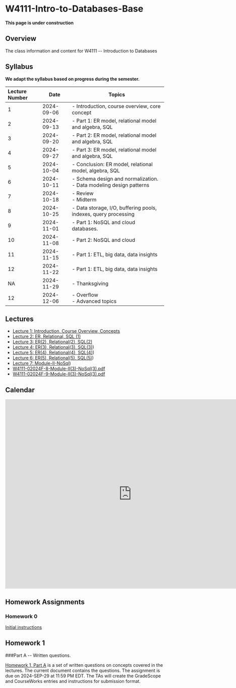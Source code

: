 # W4111-Intro-to-Databases-Base

__This page is under construction__

## Overview

The class information and content for W4111 -- Introduction to Databases

## Syllabus

__We adapt the syllabus based on progress during the semester.__

| Lecture Number | Date       | Topics                                                                 |
|:---------------|------------|------------------------------------------------------------------------|
| 1              | 2024-09-06 | - Introduction, course overview, core concept                          |
| 2              | 2024-09-13 | - Part 1: ER model, relational model and algebra, SQL                  |
| 3              | 2024-09-20 | - Part 2: ER model, relational model and algebra, SQL                  |
| 4              | 2024-09-27 | - Part 3: ER model, relational model and algebra, SQL                  |
| 5              | 2024-10-04 | - Conclusion: ER model, relational model, algebra, SQL                 |
| 6              | 2024-10-11 | - Schema design and normalization.<br> - Data modeling design patterns |
| 7              | 2024-10-18 | - Review<br>- Midterm<br>                                              |
| 8              | 2024-10-25 | - Data storage, I/O, buffering pools, indexes, query processing        |
| 9              | 2024-11-01 | - Part 1: NoSQL and cloud databases.                                   |
| 10             | 2024-11-08 | - Part 2: NoSQL and cloud                                              |
| 11             | 2024-11-15 | - Part 1: ETL, big data, data insights                                 |
| 12             | 2024-11-22 | - Part 1: ETL, big data, data insights                                 |
| NA             | 2024-11-29 | - Thanksgiving                                                         |
| 12             | 2024-12-06 | - Overflow<br> - Advanced topics                                       |

## Lectures

- [Lecture 1: Introduction, Course Overview, Concepts](https://github.com/donald-f-ferguson/W4111-Intro-to-Databases-Base/blob/main/Lectures/Fall-2024/W4111-2024F-01-Introduction-Concetps/W4111-2024F-01-Introduction-Concepts-V2.pdf)
- [Lecture 2: ER, Relational, SQL (1)](https://github.com/donald-f-ferguson/W4111-Intro-to-Databases-Base/blob/main/Lectures/Fall-2024/W4111-2024F-02-ER-Relational-SQL-1/W4111-2024F-02-ER-Relational-SQL.pdf)
- [Lecture 3: ER(2), Relational(2), SQL(2)](https://github.com/donald-f-ferguson/W4111-Intro-to-Databases-Base/blob/main/Lectures/Fall-2024/W4111-2024F-03-ER2-Relational2-SQL2/W4111-2024F-03-ER2-Relational2-SQL2-v3.pdf)
- [Lecture 4: ER(3), Relational(3), SQL(3)](https://github.com/donald-f-ferguson/W4111-Intro-to-Databases-Base/blob/main/Lectures/Fall-2024/W4111-2024F-04-ER3-Relational3-SQL3/W4111-2024F-04-ER3-Relational3-SQL3-v1.pdf))
- [Lecture 5: ER(4), Relational(4), SQL(4)](https://github.com/donald-f-ferguson/W4111-Intro-to-Databases-Base/blob/main/Lectures/Fall-2024/W4111-2024F-05-ER4-Relational4-SQL4/W4111-2024F-05-ER4-Relational4-SQL4-v1.pdf))
- [Lecture 6: ER(5), Relational(5), SQL(5)](https://github.com/donald-f-ferguson/W4111-Intro-to-Databases-Base/blob/main/Lectures/Fall-2024/W4111-2024F-06-ER5-Relational5-SQL5/W4111-2024F-06-ER5-Relational5-SQL5-v1.pdf))
- [Lecture 7: Module-II-NoSql](https://github.com/donald-f-ferguson/W4111-Intro-to-Databases-Base/blob/main/Lectures/Fall-2024/W4111-2024F-07-ModuleII-NoSql/W4111-02024F-07-Module-II-NoSql.pdf))
- [W4111-02024F-8-Module-II(3)-NoSql(3).pdf](https://github.com/donald-f-ferguson/W4111-Intro-to-Databases-Base/blob/main/Lectures/Fall-2024/W4111-2024F-08-Module-II(2)-NoSQL(2)/W4111-02024F-08-Module-II(2)-NoSql(2).pdf)
- [W4111-02024F-9-Module-II(3)-NoSql(3).pdf](https://github.com/donald-f-ferguson/W4111-Intro-to-Databases-Base/blob/main/Lectures/Fall-2024/W4111-2024F-09-Module-II(3)-NoSQL(3)/W4111-02024F-09-Module-II(3)-NoSql(3).pdf)

## Calendar

<iframe src="https://calendar.google.com/calendar/embed?src=c_1c81dc44043255169fe166a240bc17b2989cef9cdb12aabc247837b2a1c0e162%40group.calendar.google.com&ctz=America%2FNew_York" style="border: 0" width="800" height="600" frameborder="0" scrolling="no"></iframe>

## Homework Assignments

### Homework 0

[Initial instructions](Homework/HW0/HW0.md)

## Homework 1

###Part A -- Written questions.

[Homework 1, Part A](https://github.com/donald-f-ferguson/W4111-Intro-to-Databases-Base/blob/main/Homework-Assignments/HW1/F24-W4111-HW-1-A.pdf)
is a set of written questions on concepts covered in the lectures. The current document contains the questions. The assignment
is due on 2024-SEP-29 at 11:59 PM EDT. The TAs will create the GradeScope and CourseWorks entries and instructions for
submission format.
